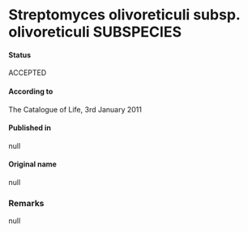 # Streptomyces olivoreticuli subsp. olivoreticuli SUBSPECIES

#### Status
ACCEPTED

#### According to
The Catalogue of Life, 3rd January 2011

#### Published in
null

#### Original name
null

### Remarks
null